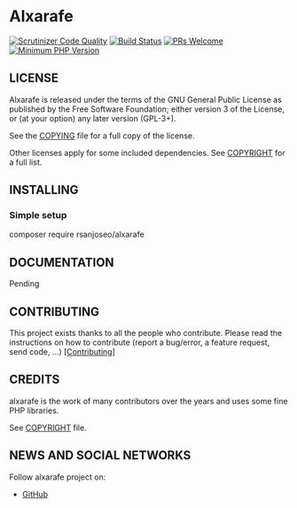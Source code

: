 # Alxarafe

[![Scrutinizer Code Quality](https://scrutinizer-ci.com/g/rsanjoseo/alxarafe/badges/quality-score.png?b=main)](https://scrutinizer-ci.com/g/rsanjoseo/alxarafe/?branch=main)
[![Build Status](https://scrutinizer-ci.com/g/rsanjoseo/alxarafe/badges/build.png?b=main)](https://scrutinizer-ci.com/g/rsanjoseo/alxarafe/build-status/main)
[![PRs Welcome](https://img.shields.io/badge/PRs-welcome-brightgreen.svg)](https://github.com/rsanjoseo/alxarafe/issues?utf8=✓&q=is%3Aopen%20is%3Aissue)
[![Minimum PHP Version](https://img.shields.io/badge/php-%3E%3D%208.1-8892BF.svg?style=flat-square)](https://php.net/)

## LICENSE

Alxarafe is released under the terms of the GNU General Public License as published by the Free Software Foundation; either version 3 of the License, or (at your option) any later version (GPL-3+).

See the [COPYING](https://github.com/rsanjoseo/alxarafe/blob/develop/COPYING) file for a full copy of the license.

Other licenses apply for some included dependencies. See [COPYRIGHT](https://github.com/rsanjoseo/alxarafe/blob/develop/COPYRIGHT) for a full list.

## INSTALLING

### Simple setup

composer require rsanjoseo/alxarafe

## DOCUMENTATION

Pending

## CONTRIBUTING

This project exists thanks to all the people who contribute.
Please read the instructions on how to contribute (report a bug/error, a feature request, send code, ...)  [[Contributing](https://github.com/rsanjoseo/alxarafe/blob/develop/.github/CONTRIBUTING.md)]

## CREDITS

alxarafe is the work of many contributors over the years and uses some fine PHP libraries.

See [COPYRIGHT](https://github.com/rsanjoseo/alxarafe/blob/develop/COPYRIGHT) file.

## NEWS AND SOCIAL NETWORKS

Follow alxarafe project on:

- [GitHub](https://github.com/rsanjoseo/alxarafe)
